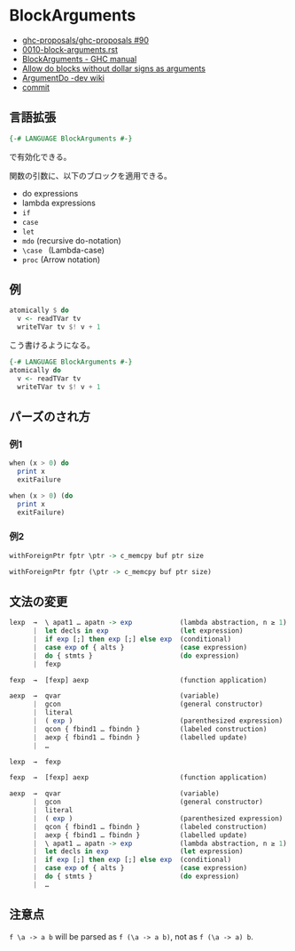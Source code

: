 # BlockArguments

- [ghc-proposals/ghc-proposals #90](https://github.com/ghc-proposals/ghc-proposals/pull/90)
- [0010-block-arguments.rst](https://github.com/ghc-proposals/ghc-proposals/blob/36070b13d3f0970cda1faebc76afc220483340d6/proposals/0010-block-arguments.rst)
- [BlockArguments - GHC manual](https://downloads.haskell.org/~ghc/latest/docs/html/users_guide/glasgow_exts.html#extension-BlockArguments)
- [Allow do blocks without dollar signs as arguments](https://ghc.haskell.org/trac/ghc/ticket/10843)
- [ArgumentDo -dev wiki](https://ghc.haskell.org/trac/ghc/wiki/ArgumentDo)
- [commit](https://git.haskell.org/ghc.git/commitdiff/be84823b956f0aa09c58d94d1901f2dff13546b4)

## 言語拡張

```hs
{-# LANGUAGE BlockArguments #-}
```

で有効化できる。

関数の引数に、以下のブロックを適用できる。

- do expressions
- lambda expressions
- `if`
- `case`
- `let`
- `mdo` (recursive do-notation)
- `\case ` (Lambda-case)
- `proc` (Arrow notation)

## 例

```hs
atomically $ do
  v <- readTVar tv
  writeTVar tv $! v + 1
```

こう書けるようになる。

```hs
{-# LANGUAGE BlockArguments #-}
atomically do
  v <- readTVar tv
  writeTVar tv $! v + 1
```

## パーズのされ方

### 例1

```hs
when (x > 0) do
  print x
  exitFailure
```

```hs
when (x > 0) (do
  print x
  exitFailure)
```

### 例2

```hs
withForeignPtr fptr \ptr -> c_memcpy buf ptr size
```

```hs
withForeignPtr fptr (\ptr -> c_memcpy buf ptr size)
```

## 文法の変更

```hs
lexp  →  \ apat1 … apatn -> exp            (lambda abstraction, n ≥ 1)  *
      |  let decls in exp                  (let expression)             *
      |  if exp [;] then exp [;] else exp  (conditional)                *
      |  case exp of { alts }              (case expression)            *
      |  do { stmts }                      (do expression)              *
      |  fexp

fexp  →  [fexp] aexp                       (function application)

aexp  →  qvar                              (variable)
      |  gcon                              (general constructor)
      |  literal
      |  ( exp )                           (parenthesized expression)
      |  qcon { fbind1 … fbindn }          (labeled construction)
      |  aexp { fbind1 … fbindn }          (labelled update)
      |  …
```

```hs
lexp  →  fexp

fexp  →  [fexp] aexp                       (function application)

aexp  →  qvar                              (variable)
      |  gcon                              (general constructor)
      |  literal
      |  ( exp )                           (parenthesized expression)
      |  qcon { fbind1 … fbindn }          (labeled construction)
      |  aexp { fbind1 … fbindn }          (labelled update)
      |  \ apat1 … apatn -> exp            (lambda abstraction, n ≥ 1)  *
      |  let decls in exp                  (let expression)             *
      |  if exp [;] then exp [;] else exp  (conditional)                *
      |  case exp of { alts }              (case expression)            *
      |  do { stmts }                      (do expression)              *
      |  …
```


## 注意点

`f \a -> a b` will be parsed as `f (\a -> a b)`, not as `f (\a -> a) b`.
